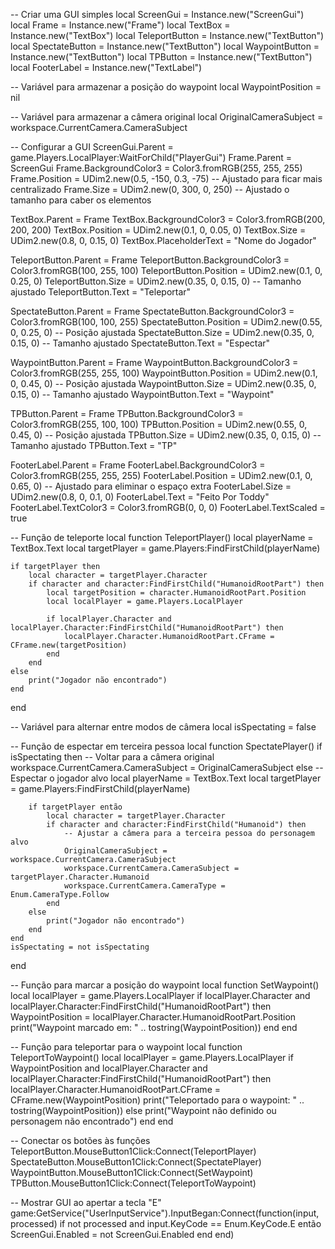 -- Criar uma GUI simples
local ScreenGui = Instance.new("ScreenGui")
local Frame = Instance.new("Frame")
local TextBox = Instance.new("TextBox")
local TeleportButton = Instance.new("TextButton")
local SpectateButton = Instance.new("TextButton")
local WaypointButton = Instance.new("TextButton")
local TPButton = Instance.new("TextButton")
local FooterLabel = Instance.new("TextLabel")

-- Variável para armazenar a posição do waypoint
local WaypointPosition = nil

-- Variável para armazenar a câmera original
local OriginalCameraSubject = workspace.CurrentCamera.CameraSubject

-- Configurar a GUI
ScreenGui.Parent = game.Players.LocalPlayer:WaitForChild("PlayerGui")
Frame.Parent = ScreenGui
Frame.BackgroundColor3 = Color3.fromRGB(255, 255, 255)
Frame.Position = UDim2.new(0.5, -150, 0.3, -75) -- Ajustado para ficar mais centralizado
Frame.Size = UDim2.new(0, 300, 0, 250) -- Ajustado o tamanho para caber os elementos

TextBox.Parent = Frame
TextBox.BackgroundColor3 = Color3.fromRGB(200, 200, 200)
TextBox.Position = UDim2.new(0.1, 0, 0.05, 0)
TextBox.Size = UDim2.new(0.8, 0, 0.15, 0)
TextBox.PlaceholderText = "Nome do Jogador"

TeleportButton.Parent = Frame
TeleportButton.BackgroundColor3 = Color3.fromRGB(100, 255, 100)
TeleportButton.Position = UDim2.new(0.1, 0, 0.25, 0)
TeleportButton.Size = UDim2.new(0.35, 0, 0.15, 0) -- Tamanho ajustado
TeleportButton.Text = "Teleportar"

SpectateButton.Parent = Frame
SpectateButton.BackgroundColor3 = Color3.fromRGB(100, 100, 255)
SpectateButton.Position = UDim2.new(0.55, 0, 0.25, 0) -- Posição ajustada
SpectateButton.Size = UDim2.new(0.35, 0, 0.15, 0) -- Tamanho ajustado
SpectateButton.Text = "Espectar"

WaypointButton.Parent = Frame
WaypointButton.BackgroundColor3 = Color3.fromRGB(255, 255, 100)
WaypointButton.Position = UDim2.new(0.1, 0, 0.45, 0) -- Posição ajustada
WaypointButton.Size = UDim2.new(0.35, 0, 0.15, 0) -- Tamanho ajustado
WaypointButton.Text = "Waypoint"

TPButton.Parent = Frame
TPButton.BackgroundColor3 = Color3.fromRGB(255, 100, 100)
TPButton.Position = UDim2.new(0.55, 0, 0.45, 0) -- Posição ajustada
TPButton.Size = UDim2.new(0.35, 0, 0.15, 0) -- Tamanho ajustado
TPButton.Text = "TP"

FooterLabel.Parent = Frame
FooterLabel.BackgroundColor3 = Color3.fromRGB(255, 255, 255)
FooterLabel.Position = UDim2.new(0.1, 0, 0.65, 0) -- Ajustado para eliminar o espaço extra
FooterLabel.Size = UDim2.new(0.8, 0, 0.1, 0)
FooterLabel.Text = "Feito Por Toddy"
FooterLabel.TextColor3 = Color3.fromRGB(0, 0, 0)
FooterLabel.TextScaled = true

-- Função de teleporte
local function TeleportPlayer()
    local playerName = TextBox.Text
    local targetPlayer = game.Players:FindFirstChild(playerName)
    
    if targetPlayer then
        local character = targetPlayer.Character
        if character and character:FindFirstChild("HumanoidRootPart") then
            local targetPosition = character.HumanoidRootPart.Position
            local localPlayer = game.Players.LocalPlayer
            
            if localPlayer.Character and localPlayer.Character:FindFirstChild("HumanoidRootPart") then
                localPlayer.Character.HumanoidRootPart.CFrame = CFrame.new(targetPosition)
            end
        end
    else
        print("Jogador não encontrado")
    end
end

-- Variável para alternar entre modos de câmera
local isSpectating = false

-- Função de espectar em terceira pessoa
local function SpectatePlayer()
    if isSpectating then
        -- Voltar para a câmera original
        workspace.CurrentCamera.CameraSubject = OriginalCameraSubject
    else
        -- Espectar o jogador alvo
        local playerName = TextBox.Text
        local targetPlayer = game.Players:FindFirstChild(playerName)
        
        if targetPlayer então
            local character = targetPlayer.Character
            if character and character:FindFirstChild("Humanoid") then
                -- Ajustar a câmera para a terceira pessoa do personagem alvo
                OriginalCameraSubject = workspace.CurrentCamera.CameraSubject
                workspace.CurrentCamera.CameraSubject = targetPlayer.Character.Humanoid
                workspace.CurrentCamera.CameraType = Enum.CameraType.Follow
            end
        else
            print("Jogador não encontrado")
        end
    end
    isSpectating = not isSpectating
end

-- Função para marcar a posição do waypoint
local function SetWaypoint()
    local localPlayer = game.Players.LocalPlayer
    if localPlayer.Character and localPlayer.Character:FindFirstChild("HumanoidRootPart") then
        WaypointPosition = localPlayer.Character.HumanoidRootPart.Position
        print("Waypoint marcado em: " .. tostring(WaypointPosition))
    end
end

-- Função para teleportar para o waypoint
local function TeleportToWaypoint()
    local localPlayer = game.Players.LocalPlayer
    if WaypointPosition and localPlayer.Character and localPlayer.Character:FindFirstChild("HumanoidRootPart") then
        localPlayer.Character.HumanoidRootPart.CFrame = CFrame.new(WaypointPosition)
        print("Teleportado para o waypoint: " .. tostring(WaypointPosition))
    else
        print("Waypoint não definido ou personagem não encontrado")
    end
end

-- Conectar os botões às funções
TeleportButton.MouseButton1Click:Connect(TeleportPlayer)
SpectateButton.MouseButton1Click:Connect(SpectatePlayer)
WaypointButton.MouseButton1Click:Connect(SetWaypoint)
TPButton.MouseButton1Click:Connect(TeleportToWaypoint)

-- Mostrar GUI ao apertar a tecla "E"
game:GetService("UserInputService").InputBegan:Connect(function(input, processed)
    if not processed and input.KeyCode == Enum.KeyCode.E então
        ScreenGui.Enabled = not ScreenGui.Enabled
    end
end)
